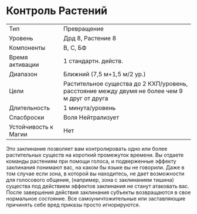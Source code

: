 
# Контроль Растений

| | |
|---|---|
|Тип|Превращение|
|Уровень| Дрд 8, Растение 8|
|Компоненты| В, С, БФ|
|Время активации| 1 стандартн. действ.|
|Диапазон| Ближний (7,5 м+1,5 м/2 ур.)|
|Цели| Растительное существа до 2 КХП/уровень, расстояние между двумя не более чем 9 м друг от друга|
|Длительность| 1 минута/уровень|
|Спасброски| Воля Нейтрализует|
|Устойчивость к Магии| Нет|

Это заклинание позволяет вам контролировать одно или более растительных
существ на короткий промежуток времени. Вы отдаете команды растениям
при помощи голоса, и подверженные
эффекту заклинания понимают вас, на
каком бы языке вы не говорили. Даже
в том случае если зона, в которой вы
находитесь, не дает возможности для
голосового общения, (например, зона
с заклинанием тишина) существа под
действием эффектов заклинания не станут атаковать вас. После завершения
действия заклинания субъекты возвращаются в свое нормальное состояние.
Все самоуничтожительные или заставляющие причинять себе вред приказы просто игнорируются.